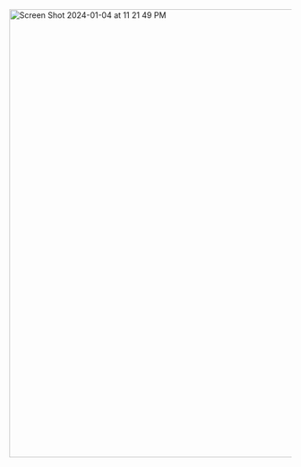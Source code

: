 <img width="800" alt="Screen Shot 2024-01-04 at 11 21 49 PM" src="https://github.com/jeffchan4/Portfolio-Website/assets/112337204/e75239a2-013c-4967-8c83-2e907d117cee">
